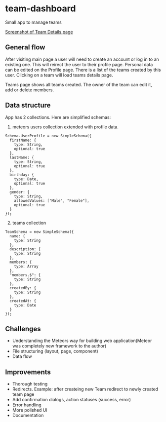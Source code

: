 # team-dashboard
Small app to manage teams

[Screenshot of Team Details page](./team-dashboard.png "Team Details")

## General flow

After visiting main page a user will need to create an account or log in to an existing one. This will reirect the user to their profile page. Personal data can be edited on the Profile page. There is a list of the teams created by this user. Clicking on a team will load teams details page.

Teams page shows all teams created. The owner of the team can edit it, add or delete members.

## Data structure

App has 2 collections. Here are simplified schemas:

1. meteors users collection extended with profile data.

```
Schema.UserProfile = new SimpleSchema({
  firstName: {
    type: String,
    optional: true
  },
  lastName: {
    type: String,
    optional: true
  },
  birthday: {
    type: Date,
    optional: true
  },
  gender: {
    type: String,
    allowedValues: ["Male", "Female"],
    optional: true
  }
});
```
2. teams collection

```
TeamSchema = new SimpleSchema({
  name: {
    type: String
  },
  description: {
    type: String
  },
  members: {
    type: Array
  },
  "members.$": {
    type: String
  },
  createdBy: {
    type: String
  },
  createdAt: {
    type: Date
  }
});
```
## Challenges

- Understanding the Meteors way for building web application(Meteor was completely new framework to the author)
- File structuring (layout, page, component)
- Data flow

## Improvements

- Thorough testing
- Redirects. Example: after createing new Team redirect to newly created team page
- Add confirmation dialogs, action statuses (success, error)
- Error handling
- More polished UI
- Documentation